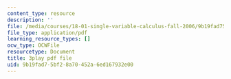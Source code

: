 ```yaml
---
content_type: resource
description: ''
file: /media/courses/18-01-single-variable-calculus-fall-2006/9b19fad75bf28a70452a6ed167932e00_BSAA0akmPEU.pdf
file_type: application/pdf
learning_resource_types: []
ocw_type: OCWFile
resourcetype: Document
title: 3play pdf file
uid: 9b19fad7-5bf2-8a70-452a-6ed167932e00
---
```

